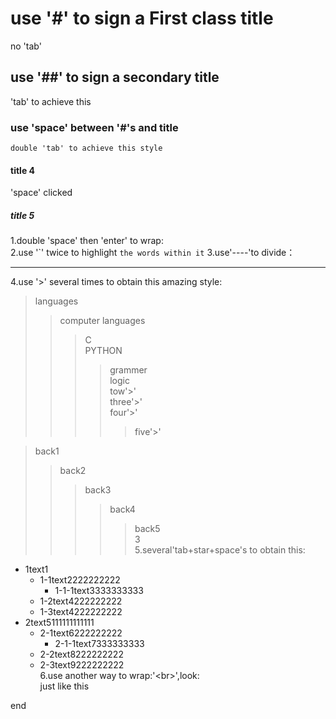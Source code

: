 # use '#' to sign a First class title
no 'tab' 
## use '##' to sign a secondary title
  'tab' to achieve this 
### use 'space' between '#'s and title
    double 'tab' to achieve this style
#### title 4
 'space' clicked
##### title 5
1.double 'space' then 'enter' to wrap:  
2.use '\`' twice to highlight `the words within it` 
3.use'\----'to divide： 

----
4.use '\>' several times to obtain this amazing style:
>languages  
>>computer languages  
>>>C  
>>>PYTHON  
>>>>grammer  
>>>>logic  
>>tow'\>'  
>>>three'\>'  
>>>>four'\>'  
>>>>>five'\>' <br>


>back1<br>
>>back2<br>
>>>back3<br>
>>>>back4<br>
>>>>>back5<br>
>>>3<br>
5.several'tab+star+space's to obtain this:<br> 
* 1text1<br>
  * 1-1text2222222222<br>
    * 1-1-1text3333333333<br>
  * 1-2text4222222222<br> 
  * 1-3text4222222222<br>
* 2text5111111111111<br>
  * 2-1text6222222222<br>
    * 2-1-1text7333333333<br>
  * 2-2text8222222222<br> 
  * 2-3text9222222222<br>
  6.use another way to wrap:'\<br>',look:<br>
  just like this      
        

end
